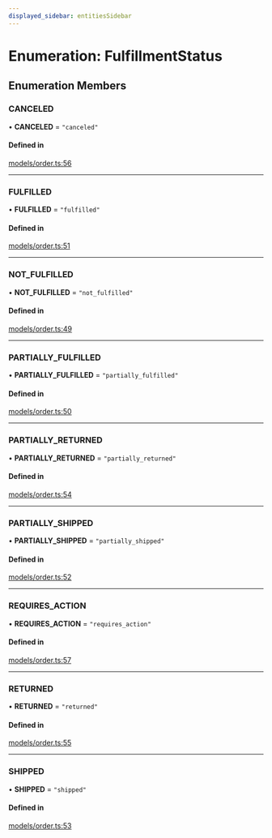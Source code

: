 ```yaml
---
displayed_sidebar: entitiesSidebar
---
```


# Enumeration: FulfillmentStatus

## Enumeration Members

### CANCELED

• **CANCELED** = ``"canceled"``

#### Defined in

[models/order.ts:56](https://github.com/medusajs/medusa/blob/33df8122b/packages/medusa/src/models/order.ts#L56)

___

### FULFILLED

• **FULFILLED** = ``"fulfilled"``

#### Defined in

[models/order.ts:51](https://github.com/medusajs/medusa/blob/33df8122b/packages/medusa/src/models/order.ts#L51)

___

### NOT\_FULFILLED

• **NOT\_FULFILLED** = ``"not_fulfilled"``

#### Defined in

[models/order.ts:49](https://github.com/medusajs/medusa/blob/33df8122b/packages/medusa/src/models/order.ts#L49)

___

### PARTIALLY\_FULFILLED

• **PARTIALLY\_FULFILLED** = ``"partially_fulfilled"``

#### Defined in

[models/order.ts:50](https://github.com/medusajs/medusa/blob/33df8122b/packages/medusa/src/models/order.ts#L50)

___

### PARTIALLY\_RETURNED

• **PARTIALLY\_RETURNED** = ``"partially_returned"``

#### Defined in

[models/order.ts:54](https://github.com/medusajs/medusa/blob/33df8122b/packages/medusa/src/models/order.ts#L54)

___

### PARTIALLY\_SHIPPED

• **PARTIALLY\_SHIPPED** = ``"partially_shipped"``

#### Defined in

[models/order.ts:52](https://github.com/medusajs/medusa/blob/33df8122b/packages/medusa/src/models/order.ts#L52)

___

### REQUIRES\_ACTION

• **REQUIRES\_ACTION** = ``"requires_action"``

#### Defined in

[models/order.ts:57](https://github.com/medusajs/medusa/blob/33df8122b/packages/medusa/src/models/order.ts#L57)

___

### RETURNED

• **RETURNED** = ``"returned"``

#### Defined in

[models/order.ts:55](https://github.com/medusajs/medusa/blob/33df8122b/packages/medusa/src/models/order.ts#L55)

___

### SHIPPED

• **SHIPPED** = ``"shipped"``

#### Defined in

[models/order.ts:53](https://github.com/medusajs/medusa/blob/33df8122b/packages/medusa/src/models/order.ts#L53)
